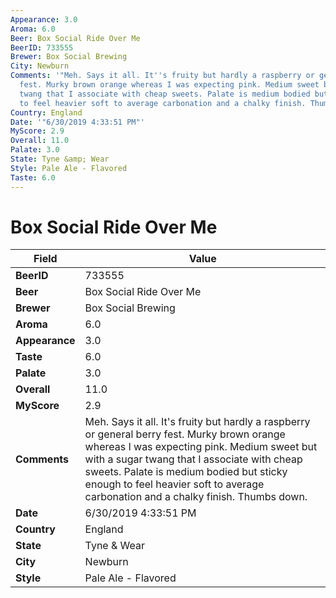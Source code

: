 ```yaml
---
Appearance: 3.0
Aroma: 6.0
Beer: Box Social Ride Over Me
BeerID: 733555
Brewer: Box Social Brewing
City: Newburn
Comments: '"Meh. Says it all. It''s fruity but hardly a raspberry or general berry
  fest. Murky brown orange whereas I was expecting pink. Medium sweet but with a sugar
  twang that I associate with cheap sweets. Palate is medium bodied but sticky enough
  to feel heavier soft to average carbonation and a chalky finish. Thumbs down."'
Country: England
Date: '"6/30/2019 4:33:51 PM"'
MyScore: 2.9
Overall: 11.0
Palate: 3.0
State: Tyne &amp; Wear
Style: Pale Ale - Flavored
Taste: 6.0
---
```


# Box Social Ride Over Me

| Field         | Value |
|---------------|-------|
| **BeerID** | 733555 |
| **Beer** | Box Social Ride Over Me |
| **Brewer** | Box Social Brewing |
| **Aroma** | 6.0 |
| **Appearance** | 3.0 |
| **Taste** | 6.0 |
| **Palate** | 3.0 |
| **Overall** | 11.0 |
| **MyScore** | 2.9 |
| **Comments** | Meh. Says it all. It's fruity but hardly a raspberry or general berry fest. Murky brown orange whereas I was expecting pink. Medium sweet but with a sugar twang that I associate with cheap sweets. Palate is medium bodied but sticky enough to feel heavier soft to average carbonation and a chalky finish. Thumbs down. |
| **Date** | 6/30/2019 4:33:51 PM |
| **Country** | England |
| **State** | Tyne &amp; Wear |
| **City** | Newburn |
| **Style** | Pale Ale - Flavored |
